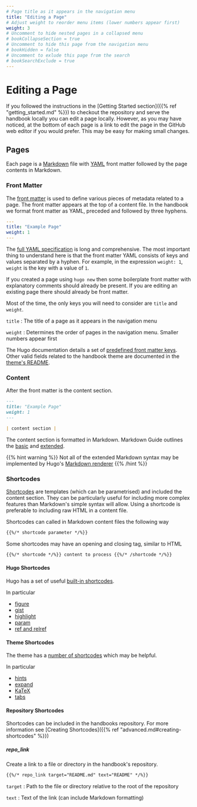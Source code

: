 ```yaml
---
# Page title as it appears in the navigation menu
title: "Editing a Page"
# Adjust weight to reorder menu items (lower numbers appear first)
weight: 3
# Uncomment to hide nested pages in a collapsed menu
# bookCollapseSection = true
# Uncomment to hide this page from the navigation menu
# bookHidden = false
# Uncomment to exlude this page from the search
# bookSearchExclude = true
---
```


# Editing a Page

If you followed the instructions in the [Getting Started section]({{% ref
"getting_started.md" %}}) to checkout the repository and serve the handbook
locally you can edit a page locally. However, as you may have noticed, at the
bottom of each page is a link to edit the page in the GitHub web editor if you
would prefer. This may be easy for making small changes.

## Pages

Each page is a [Markdown](https://www.markdownguide.org/) file with
[YAML](https://yaml.org/) front matter followed by the page contents in
Markdown.

### Front Matter

The [front matter](https://gohugo.io/content-management/front-matter/) is used
to define various pieces of metadata related to a page. The front matter appears
at the top of a content file. In the handbook we format front matter as YAML,
preceded and followed by three hyphens.

```yaml
---
title: "Example Page"
weight: 1
---
```

The [full YAML specification](https://yaml.org/spec/1.2.2/) is long and
comprehensive. The most important thing to understand here is that the front
matter YAML consists of keys and values separated by a hyphen. For example, in
the expression `weight: 1`, `weight` is the key with a value of `1`.

If you created a page using `hugo new` then some boilerplate front matter with
explanatory comments should already be present. If you are editing an existing
page there should already be front matter.

Most of the time, the only keys you will need to consider are `title` and
`weight`.

`title`
: The title of a page as it appears in the navigation menu

`weight`
: Determines the order of pages in the navigation menu. Smaller numbers appear
first

The Hugo documentation details a set of [predefined front matter
keys](https://gohugo.io/content-management/front-matter/#front-matter-variables).
Other valid fields related to the handbook theme are documented in the [theme's
README](https://github.com/alex-shpak/hugo-book#page-configuration).

### Content

After the front matter is the content section.

```markdown
---
title: "Example Page"
weight: 1
---

| content section |
```

The content section is formatted in Markdown. Markdown Guide outlines the
[basic](https://www.markdownguide.org/basic-syntax/) and
[extended](https://www.markdownguide.org/extended-syntax/).

{{% hint warning %}}
Not all of the extended Markdown syntax may be implemented by Hugo's [Markdown
renderer](https://gohugo.io/getting-started/configuration-markup)
{{% /hint %}}

### Shortcodes

[Shortcodes](https://gohugo.io/content-management/shortcodes/#use-hugos-built-in-shortcodes)
are templates (which can be parametrised) and included the content section. They
can be particularly useful for including more complex features than Markdown's
simple syntax will allow. Using a shortcode is preferable to including raw HTML
in a content file.

Shortcodes can called in Markdown content files the following way

```markdown
{{%/* shortcode parameter */%}}
```

Some shortcodes may have an opening and closing tag, similar to HTML

```markdown
{{%/* shortcode */%}} content to process {{%/* /shortcode */%}}
```

#### Hugo Shortcodes

Hugo has a set of useful [built-in
shortcodes](https://gohugo.io/content-management/shortcodes/#use-hugos-built-in-shortcodes).

In particular

- [figure](https://gohugo.io/content-management/shortcodes/#use-hugos-built-in-shortcodes)
- [gist](https://gohugo.io/content-management/shortcodes/#gist)
- [highlight](https://gohugo.io/content-management/shortcodes/#highlight)
- [param](https://gohugo.io/content-management/shortcodes/#param)
- [ref and
  relref](https://gohugo.io/content-management/shortcodes/#ref-and-relref)

#### Theme Shortcodes

The theme has a [number of
shortcodes](https://github.com/alex-shpak/hugo-book#shortcodes) which may be
helpful.

In particular

- [hints](https://hugo-book-demo.netlify.app/docs/shortcodes/hints/)
- [expand](https://hugo-book-demo.netlify.app/docs/shortcodes/expand/)
- [KaTeX](https://hugo-book-demo.netlify.app/docs/shortcodes/katex/)
- [tabs](https://hugo-book-demo.netlify.app/docs/shortcodes/tabs/)

#### Repository Shortcodes

Shortcodes can be included in the handbooks repository. For more information see
[Creating Shortcodes]({{% ref "advanced.md#creating-shortcodes" %}})

##### repo_link

Create a link to a file or directory in the handbook's repository.

```markdown
{{%/* repo_link target="README.md" text="README" */%}}
```

`target`
: Path to the file or directory relative to the root of the repository

`text`
: Text of the link (can include Markdown formatting)
